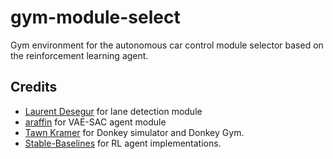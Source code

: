 # gym-module-select

Gym environment for the autonomous car control module selector based on the reinforcement learning agent.

## Credits

- [Laurent Desegur](https://medium.com/@ldesegur/a-lane-detection-approach-for-self-driving-vehicles-c5ae1679f7ee) for lane detection module
- [araffin](https://github.com/araffin/learning-to-drive-in-5-minutes) for VAE-SAC agent module
- [Tawn Kramer](https://github.com/tawnkramer) for Donkey simulator and Donkey Gym.
- [Stable-Baselines](https://github.com/hill-a/stable-baselines) for RL agent implementations.

